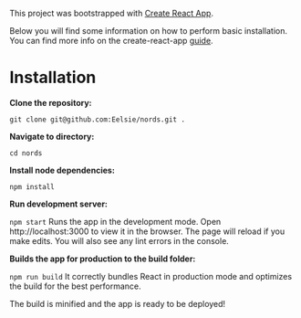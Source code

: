 This project was bootstrapped with [Create React App](https://github.com/facebookincubator/create-react-app).

Below you will find some information on how to perform basic installation.
You can find more info on the create-react-app [guide](https://github.com/facebookincubator/create-react-app/blob/master/packages/react-scripts/template/README.md).

# Installation

**Clone the repository:**

`git clone git@github.com:Eelsie/nords.git .`

**Navigate to directory:**

`cd nords`

**Install node dependencies:**

`npm install`

**Run development server:**

`npm start`
Runs the app in the development mode.
Open http://localhost:3000 to view it in the browser.
The page will reload if you make edits.
You will also see any lint errors in the console.


**Builds the app for production to the build folder:**

`npm run build`
It correctly bundles React in production mode and optimizes the build for the best performance.

The build is minified and the app is ready to be deployed!
